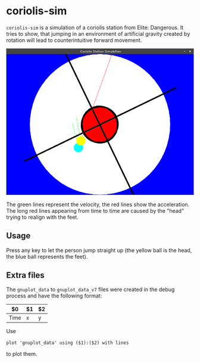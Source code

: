 # coriolis-sim
`coriolis-sim` is a simulation of a coriolis station from Elite: Dangerous. It tries to show, that jumping in an environment of artificial gravity created by rotation
will lead to counterintuitive forward movement.

![Screenshot](https://raw.githubusercontent.com/Rahix/coriolis-sim/master/res/Screenshot.png)

The green lines represent the velocity, the red lines show the acceleration. The long red lines appearing from time to time are
caused by the "head" trying to realign with the feet.

## Usage
Press any key to let the person jump straight up (the yellow ball is the head, the blue ball represents the feet).

## Extra files
The `gnuplot_data` to `gnuplot_data_v7` files were created in the debug process and have the following format:  

$0 | $1 | $2
---|----|---
Time|x|y

Use
```gnuplot
plot 'gnuplot_data' using ($1):($2) with lines
```
to plot them.
